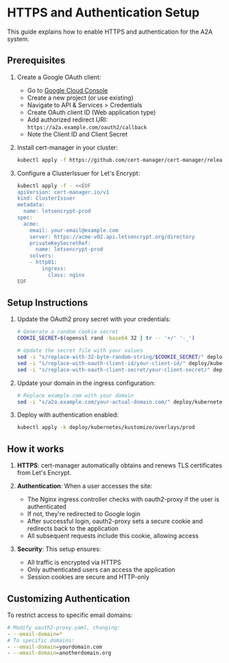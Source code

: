 # HTTPS and Authentication Setup

This guide explains how to enable HTTPS and authentication for the A2A system.

## Prerequisites

1. Create a Google OAuth client:
   - Go to [Google Cloud Console](https://console.cloud.google.com)
   - Create a new project (or use existing)
   - Navigate to API & Services > Credentials
   - Create OAuth client ID (Web application type)
   - Add authorized redirect URI: `https://a2a.example.com/oauth2/callback`
   - Note the Client ID and Client Secret

2. Install cert-manager in your cluster:
   ```bash
   kubectl apply -f https://github.com/cert-manager/cert-manager/releases/download/v1.12.0/cert-manager.yaml
   ```

3. Configure a ClusterIssuer for Let's Encrypt:
   ```bash
   kubectl apply -f - <<EOF
   apiVersion: cert-manager.io/v1
   kind: ClusterIssuer
   metadata:
     name: letsencrypt-prod
   spec:
     acme:
       email: your-email@example.com
       server: https://acme-v02.api.letsencrypt.org/directory
       privateKeySecretRef:
         name: letsencrypt-prod
       solvers:
       - http01:
           ingress:
             class: nginx
   EOF
   ```

## Setup Instructions

1. Update the OAuth2 proxy secret with your credentials:
   ```bash
   # Generate a random cookie secret
   COOKIE_SECRET=$(openssl rand -base64 32 | tr -- '+/' '-_')
   
   # Update the secret file with your values
   sed -i "s/replace-with-32-byte-random-string/$COOKIE_SECRET/" deploy/kubernetes/manifests/common/oauth2-proxy-secret.yaml
   sed -i "s/replace-with-oauth-client-id/your-client-id/" deploy/kubernetes/manifests/common/oauth2-proxy-secret.yaml
   sed -i "s/replace-with-oauth-client-secret/your-client-secret/" deploy/kubernetes/manifests/common/oauth2-proxy-secret.yaml
   ```

2. Update your domain in the ingress configuration:
   ```bash
   # Replace example.com with your domain
   sed -i "s/a2a.example.com/your-actual-domain.com/" deploy/kubernetes/kustomize/overlays/prod/ingress-with-auth.yaml
   ```

3. Deploy with authentication enabled:
   ```bash
   kubectl apply -k deploy/kubernetes/kustomize/overlays/prod
   ```

## How it works

1. **HTTPS**: cert-manager automatically obtains and renews TLS certificates from Let's Encrypt.

2. **Authentication**: When a user accesses the site:
   - The Nginx ingress controller checks with oauth2-proxy if the user is authenticated
   - If not, they're redirected to Google login
   - After successful login, oauth2-proxy sets a secure cookie and redirects back to the application
   - All subsequent requests include this cookie, allowing access

3. **Security**: This setup ensures:
   - All traffic is encrypted via HTTPS
   - Only authenticated users can access the application
   - Session cookies are secure and HTTP-only

## Customizing Authentication

To restrict access to specific email domains:
```bash
# Modify oauth2-proxy.yaml, changing:
- --email-domain=*
# To specific domains:
- --email-domain=yourdomain.com
- --email-domain=anotherdomain.org
```